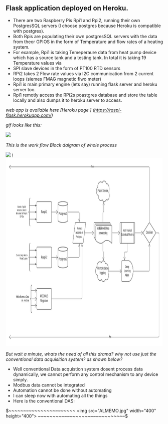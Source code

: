 ## Flask application deployed on Heroku.

* There are two Raspberry Pis Rpi1 and Rpi2, running their own PostgresSQL servers (I choose postgres because Heroku is compatible with postgres). 
* Both Rpis are populating their own postgresSQL servers with the data from theor GPIOS in the form of Temperature and flow rates of a heating system.
* For example, Rpi1 is taking Temeperaure data from heat pump device which has a source tank and a testing tank. In total it is taking 19 Temperature values via 
* SPI slave devices in the form of PT100 RTD sensors
* RPi2 takes 2 Flow rate values via I2C communication from 2 current loops (siemes FMAG magnetic flwo meter)
* Rpi1 is main primary engine (lets say) running flask server and heroku server too.
* Rpi1 remotly access the RPi2s poastgres database and store the table locally and also dumps it to heroku server to access.

*web app is available here [Heroku page ] (https://raspi-flask.herokuapp.com/)*

*gif looks like this:*

![](out2.gif)


*This is the work flow* *Block daigram of whole process*




<img src="Modbuss.png" width="450"/> ! <img src="BlockDiagram.jpeg" height="600" width="500"/>



*But wait a minute, whats the need of all this drama?  why not use just the conventional data acquisition system? as shown below?*
* Well conventional Data acquistion system dosent process data dynamically, we cannot perform any control mechanism to any device simply. 
* Modbus data cannot be integrated
* Automation cannot be done without automating
* I can sleep now with automating all the things
* Here is the conventional DAS:


 $~~~~~~~~~~~~~~~~~~~~~~~            <img src="ALMEMO.jpg" width="400" height="400">               ~~~~~~~~~~~~~~~~~~~~~~~~~~~~~~$
